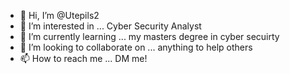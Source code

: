 - 👋 Hi, I’m @Utepils2
- 👀 I’m interested in ... Cyber Security Analyst 
- 🌱 I’m currently learning ... my masters degree in cyber secuirty 
- 💞️ I’m looking to collaborate on ... anything to help others 
- 📫 How to reach me ... DM me!

<!---
Utepils2/Utepils2 is a ✨ special ✨ repository because its `README.md` (this file) appears on your GitHub profile.
You can click the Preview link to take a look at your changes.
--->
